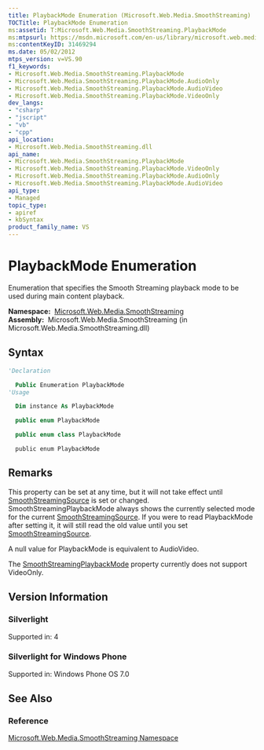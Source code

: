 ```yaml
---
title: PlaybackMode Enumeration (Microsoft.Web.Media.SmoothStreaming)
TOCTitle: PlaybackMode Enumeration
ms:assetid: T:Microsoft.Web.Media.SmoothStreaming.PlaybackMode
ms:mtpsurl: https://msdn.microsoft.com/en-us/library/microsoft.web.media.smoothstreaming.playbackmode(v=VS.90)
ms:contentKeyID: 31469294
ms.date: 05/02/2012
mtps_version: v=VS.90
f1_keywords:
- Microsoft.Web.Media.SmoothStreaming.PlaybackMode
- Microsoft.Web.Media.SmoothStreaming.PlaybackMode.AudioOnly
- Microsoft.Web.Media.SmoothStreaming.PlaybackMode.AudioVideo
- Microsoft.Web.Media.SmoothStreaming.PlaybackMode.VideoOnly
dev_langs:
- "csharp"
- "jscript"
- "vb"
- "cpp"
api_location:
- Microsoft.Web.Media.SmoothStreaming.dll
api_name:
- Microsoft.Web.Media.SmoothStreaming.PlaybackMode
- Microsoft.Web.Media.SmoothStreaming.PlaybackMode.VideoOnly
- Microsoft.Web.Media.SmoothStreaming.PlaybackMode.AudioOnly
- Microsoft.Web.Media.SmoothStreaming.PlaybackMode.AudioVideo
api_type:
- Managed
topic_type:
- apiref
- kbSyntax
product_family_name: VS
---
```


# PlaybackMode Enumeration

Enumeration that specifies the Smooth Streaming playback mode to be used during main content playback.

**Namespace:**  [Microsoft.Web.Media.SmoothStreaming](microsoft-web-media-smoothstreaming-namespace_1.md)  
**Assembly:**  Microsoft.Web.Media.SmoothStreaming (in Microsoft.Web.Media.SmoothStreaming.dll)

## Syntax

```vb
'Declaration

  Public Enumeration PlaybackMode
'Usage

  Dim instance As PlaybackMode
```

```csharp
  public enum PlaybackMode
```

```cpp
  public enum class PlaybackMode
```

```jscript
  public enum PlaybackMode
```

## Remarks

This property can be set at any time, but it will not take effect until [SmoothStreamingSource](smoothstreamingmediaelement-smoothstreamingsource-property-microsoft-web-media-smoothstreaming_1.md) is set or changed. SmoothStreamingPlaybackMode always shows the currently selected mode for the current [SmoothStreamingSource](smoothstreamingmediaelement-smoothstreamingsource-property-microsoft-web-media-smoothstreaming_1.md). If you were to read PlaybackMode after setting it, it will still read the old value until you set [SmoothStreamingSource](smoothstreamingmediaelement-smoothstreamingsource-property-microsoft-web-media-smoothstreaming_1.md).

A null value for PlaybackMode is equivalent to AudioVideo.

The [SmoothStreamingPlaybackMode](smoothstreamingmediaelement-smoothstreamingplaybackmode-property-microsoft-web-media-smoothstreaming_1.md) property currently does not support VideoOnly.

## Version Information

### Silverlight

Supported in: 4  

### Silverlight for Windows Phone

Supported in: Windows Phone OS 7.0  

## See Also

### Reference

[Microsoft.Web.Media.SmoothStreaming Namespace](microsoft-web-media-smoothstreaming-namespace_1.md)

